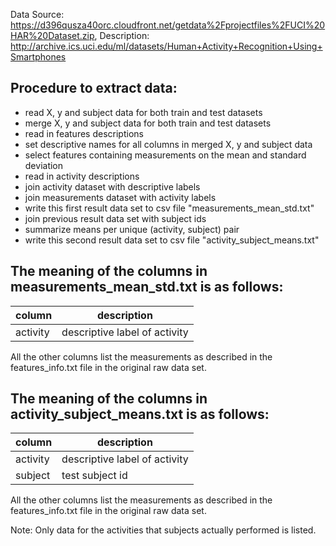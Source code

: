 Data Source:
https://d396qusza40orc.cloudfront.net/getdata%2Fprojectfiles%2FUCI%20HAR%20Dataset.zip,
Description:
http://archive.ics.uci.edu/ml/datasets/Human+Activity+Recognition+Using+Smartphones


## Procedure to extract data:

* read X, y and subject data for both train and test datasets
* merge X, y and subject data for both train and test datasets
* read in features descriptions
* set descriptive names for all columns in merged X, y and subject data
* select features containing measurements on the mean and standard deviation
* read in activity descriptions
* join activity dataset with descriptive labels
* join measurements dataset with activity labels
* write this first result data set to csv file "measurements_mean_std.txt"
* join previous result data set with subject ids
* summarize means per unique (activity, subject) pair
* write this second result data set to csv file "activity_subject_means.txt"


## The meaning of the columns in measurements_mean_std.txt is as follows:

column   | description
---------|------------------------------
activity | descriptive label of activity

All the other columns list the measurements as described in the
features_info.txt file in the original raw data set.


## The meaning of the columns in activity_subject_means.txt is as follows:

column   | description
---------|------------------------------
activity | descriptive label of activity
subject  | test subject id

All the other columns list the measurements as described in the
features_info.txt file in the original raw data set.

Note: Only data for the activities that subjects actually performed is listed.
